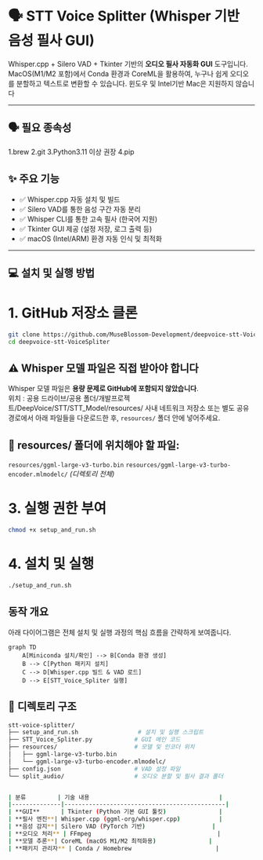 # 🗣️ STT Voice Splitter (Whisper 기반 음성 필사 GUI)

Whisper.cpp + Silero VAD + Tkinter 기반의 **오디오 필사 자동화 GUI** 도구입니다.  
MacOS(M1/M2 포함)에서 Conda 환경과 CoreML을 활용하여, 누구나 쉽게 오디오를 분할하고 텍스트로 변환할 수 있습니다.
윈도우 및 Intel기반 Mac은 지원하지 않습니다

---

## 🗣️ 필요 종속성

1.brew
2.git
3.Python3.11 이상 권장
4.pip

## ✨ 주요 기능

- ✅ Whisper.cpp 자동 설치 및 빌드
- ✅ Silero VAD를 통한 음성 구간 자동 분리
- ✅ Whisper CLI를 통한 고속 필사 (한국어 지원)
- ✅ Tkinter GUI 제공 (설정 저장, 로그 출력 등)
- ✅ macOS (Intel/ARM) 환경 자동 인식 및 최적화

---

## 💻 설치 및 실행 방법

# 1. GitHub 저장소 클론

```bash
git clone https://github.com/MuseBlossom-Development/deepvoice-stt-VoiceSpliter.git
cd deepvoice-stt-VoiceSpliter
```


## ⚠️ Whisper 모델 파일은 직접 받아야 합니다

Whisper 모델 파일은 **용량 문제로 GitHub에 포함되지 않았습니다**.  
위치 : 공용 드라이브/공용 폴더/개발프로젝트/DeepVoice/STT/STT_Model/resources/
사내 네트워크 저장소 또는 별도 공유 경로에서 아래 파일들을 다운로드한 후, `resources/` 폴더 안에 넣어주세요.

## 📁 resources/ 폴더에 위치해야 할 파일:
 `resources/ggml-large-v3-turbo.bin`
 `resources/ggml-large-v3-turbo-encoder.mlmodelc/` *(디렉토리 전체)*

# 3. 실행 권한 부여

```bash
chmod +x setup_and_run.sh
```


# 4. 설치 및 실행

```bash
./setup_and_run.sh
```

## 동작 개요

아래 다이어그램은 전체 설치 및 실행 과정의 핵심 흐름을 간략하게 보여줍니다.

```mermaid
graph TD
    A[Miniconda 설치/확인] --> B[Conda 환경 생성]
    B --> C[Python 패키지 설치]
    C --> D[Whisper.cpp 빌드 & VAD 로드]
    D --> E[STT_Voice_Spliter 실행]
```

## 📁 디렉토리 구조

```bash
stt-voice-splitter/
├── setup_and_run.sh                 # 설치 및 실행 스크립트
├── STT_Voice_Spliter.py            # GUI 메인 코드
├── resources/                      # 모델 및 인코더 위치
│   ├── ggml-large-v3-turbo.bin
│   └── ggml-large-v3-turbo-encoder.mlmodelc/
├── config.json                     # VAD 설정 파일
└── split_audio/                    # 오디오 분할 및 필사 결과 폴더


| 분류         | 기술 내용                                     |
|--------------|----------------------------------------------|
| **GUI**      | Tkinter (Python 기본 GUI 툴킷)               |
| **필사 엔진**| Whisper.cpp (ggml-org/whisper.cpp)           |
| **음성 감지**| Silero VAD (PyTorch 기반)                   |
| **오디오 처리** | FFmpeg                                    |
| **모델 추론**| CoreML (macOS M1/M2 최적화용)               |
| **패키지 관리자** | Conda / Homebrew                        |
```